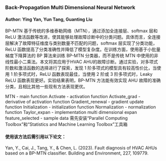 ### Back-Propagation Multi Dimensional Neural Network
#### Author: Ying Yan, Yun Tang, Guanting Liu

BP-MTN 基于传统的多维泰勒网络（MTN），通过添加全连接层、softmax 层和 ReLU 激活函数等改进，使其能够处理故障诊断中的分类问题。具体而言，全连接层解决了故障特征维度与类别数量不匹配的问题，softmax 层实现了分类功能，ReLU 函数提高了分类准确性并降低了模型复杂度。在训练方面，使用基于小批量梯度下降算法的 BP 算法来训练 BP-MTN 分类器，而不是传统 MTN 中使用的非线性最小二乘法。本文将其应用于HVAC AHU的故障诊断。通过实验，对多项式阶数和激活函数的选择进行了探索，发现 1 阶多项式的模型具有较高性价比，当使用 1 阶多项式时，ReLU 函数表现最佳，当使用 2 阶或 3 阶多项式时，Leaky ReLU 函数表现更好。实验结果表明，BP-MTN 方法能有效实现 AHU 故障的准确分类，且相比其他一些现有方法表现更优。

MTN - main function
Activate - activation function
Activate_grad - derivative of activation function
Gradient_renewal - gradient update function
Initialization - initialization function
Normalization - normalization function
Taylor_expan - implementation multi dimensional expan
feature_selected - sample data
需先安装“Parallel Computing Toolbox”和“Statistics and Machine Learning Toolbox”工具箱

#### 使用该方法后需引用以下论文：
Yan, Y., Cai, J., Tang, Y., & Chen, L. (2023). Fault diagnosis of HVAC AHUs based on a BP-MTN classifier. Building and Environment, 227, 109779.
